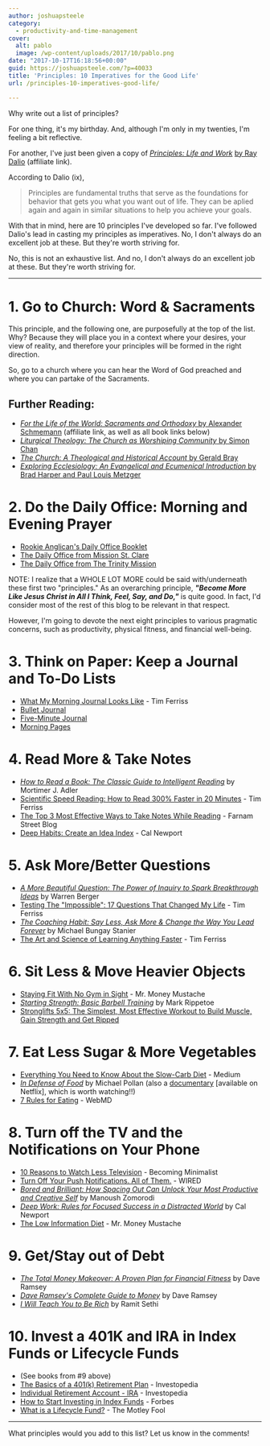 ```yaml
---
author: joshuapsteele
category:
  - productivity-and-time-management
cover:
  alt: pablo
  image: /wp-content/uploads/2017/10/pablo.png
date: "2017-10-17T16:18:56+00:00"
guid: https://joshuapsteele.com/?p=40033
title: 'Principles: 10 Imperatives for the Good Life'
url: /principles-10-imperatives-good-life/

---
```

Why write out a list of principles?

For one thing, it's my birthday. And, although I'm only in my twenties, I'm feeling a bit reflective.

For another, I've just been given a copy of _[Principles: Life and Work](http://amzn.to/2yQpytf)_ [by Ray Dalio](http://amzn.to/2yQpytf) (affiliate link).

According to Dalio (ix),

> Principles are fundamental truths that serve as the foundations for behavior that gets you what you want out of life. They can be aplied again and again in similar situations to help you achieve your goals.

With that in mind, here are 10 principles I've developed so far. I've followed Dalio's lead in casting my principles as imperatives. No, I don't always do an excellent job at these. But they're worth striving for.

No, this is not an exhaustive list. And no, I don't always do an excellent job at these. But they're worth striving for.

* * *

# 1\. Go to Church: Word & Sacraments

This principle, and the following one, are purposefully at the top of the list. Why? Because they will place you in a context where your desires, your view of reality, and therefore your principles will be formed in the right direction.

So, go to a church where you can hear the Word of God preached and where you can partake of the Sacraments.

## Further Reading:

- [_For the Life of the World: Sacraments and Orthodoxy_ by Alexander Schmemann](http://amzn.to/2kWJkgq) (affiliate link, as well as all book links below)
- [_Liturgical Theology: The Church as Worshiping Community_ by Simon Chan](http://amzn.to/2yuxbo2)
- [_The Church: A Theological and Historical Account_ by Gerald Bray](http://amzn.to/2x2UQbM)
- [_Exploring Ecclesiology: An Evangelical and Ecumenical Introduction_ by Brad Harper and Paul Louis Metzger](http://amzn.to/2yuJeSj)

# 2\. Do the Daily Office: Morning and Evening Prayer

- [Rookie Anglican's Daily Office Booklet](http://anglicanpastor.com/dailyofficebooklet/)
- [The Daily Office from Mission St. Clare](http://www.missionstclare.com/english/)
- [The Daily Office from The Trinity Mission](http://thetrinitymission.org/)

NOTE: I realize that a WHOLE LOT MORE could be said with/underneath these first two "principles." As an overarching principle, _**"Become More Like Jesus Christ in All I Think, Feel, Say, and Do,"**_ is quite good. In fact, I'd consider most of the rest of this blog to be relevant in that respect.

However, I'm going to devote the next eight principles to various pragmatic concerns, such as productivity, physical fitness, and financial well-being.

# 3\. Think on Paper: Keep a Journal and To-Do Lists

- [What My Morning Journal Looks Like](https://tim.blog/2015/01/15/morning-pages/) \- Tim Ferriss
- [Bullet Journal](http://bulletjournal.com/)
- [Five-Minute Journal](https://www.intelligentchange.com/products/the-five-minute-journal)
- [Morning Pages](http://juliacameronlive.com/basic-tools/morning-pages/)

# 4\. Read More & Take Notes

- [_How to Read a Book: The Classic Guide to Intelligent Reading_](http://amzn.to/2yuCZ0M) by Mortimer J. Adler
- [Scientific Speed Reading: How to Read 300% Faster in 20 Minutes](https://tim.blog/2009/07/30/speed-reading-and-accelerated-learning/) \- Tim Ferriss
- [The Top 3 Most Effective Ways to Take Notes While Reading](https://www.farnamstreetblog.com/2013/11/taking-notes-while-reading/) \- Farnam Street Blog
- [Deep Habits: Create an Idea Index](http://calnewport.com/blog/2014/10/23/deep-habits-create-an-idea-index/) \- Cal Newport

# 5\. Ask More/Better Questions

- [_A More Beautiful Question: The Power of Inquiry to Spark Breakthrough Ideas_](http://amzn.to/2yPWaDy) by Warren Berger
- [Testing The "Impossible": 17 Questions That Changed My Life](https://tim.blog/2016/12/07/testing-the-impossible-17-questions-that-changed-my-life/) \- Tim Ferriss
- _[The Coaching Habit: Say Less, Ask More & Change the Way You Lead Forever](http://amzn.to/2zvFSwv)_ by Michael Bungay Stanier
- [The Art and Science of Learning Anything Faster](https://tim.blog/2016/10/06/the-art-and-science-of-learning-anything-faster/) \- Tim Ferriss

# 6\. Sit Less & Move Heavier Objects

- [Staying Fit With No Gym in Sight](http://www.mrmoneymustache.com/2016/12/13/staying-fit-with-no-gym-in-sight/) \- Mr. Money Mustache
- [_Starting Strength: Basic Barbell Training_](http://amzn.to/2zvvwg8) by Mark Rippetoe
- [Stronglifts 5x5: The Simplest, Most Effective Workout to Build Muscle, Gain Strength and Get Ripped](http://amzn.to/2zvvwg8)

# 7\. Eat Less Sugar & More Vegetables

- [Everything You Need to Know About the Slow-Carb Diet](https://medium.com/@erinfrey/everything-you-need-to-know-about-the-slow-carb-diet-a67062761d92) \- Medium
- _[In Defense of Food](https://www.amazon.com/Defense-Food-Michael-Pollan/dp/1594133328)_ by Michael Pollan (also a [documentary](https://www.netflix.com/title/80097071) \[available on Netflix\], which is worth watching!!)
- [7 Rules for Eating](https://www.webmd.com/food-recipes/news/20090323/7-rules-for-eating#1) \- WebMD

# 8\. Turn off the TV and the Notifications on Your Phone

- [10 Reasons to Watch Less Television](https://www.becomingminimalist.com/ten-reasons-to-watch-less-television/) \- Becoming Minimalist
- [Turn Off Your Push Notifications. All of Them.](https://www.wired.com/story/turn-off-your-push-notifications/) \- WIRED
- _[Bored and Brilliant: How Spacing Out Can Unlock Your Most Productive and Creative Self](http://amzn.to/2yukPvS)_ by Manoush Zomorodi
- _[Deep Work: Rules for Focused Success in a Distracted World](http://amzn.to/2xNkN3u)_ by Cal Newport
- [The Low Information Diet](http://www.mrmoneymustache.com/2013/10/01/the-low-information-diet/) \- Mr. Money Mustache

# 9\. Get/Stay out of Debt

- _[The Total Money Makeover: A Proven Plan for Financial Fitness](http://amzn.to/2yuPmtG)_ by Dave Ramsey
- _[Dave Ramsey's Complete Guide to Money](http://amzn.to/2zg4DvR)_ by Dave Ramsey
- _[I Will Teach You to Be Rich](http://amzn.to/2zg5FYL)_ by Ramit Sethi

# 10\. Invest a 401K and IRA in Index Funds or Lifecycle Funds

- (See books from #9 above)
- [The Basics of a 401(k) Retirement Plan](http://www.investopedia.com/articles/retirement/08/401k-info.asp) \- Investopedia
- [Individual Retirement Account - IRA](http://www.investopedia.com/terms/i/ira.asp?adtest=rira-layout-bttn-bsln) \- Investopedia
- [How to Start Investing in Index Funds](https://www.forbes.com/sites/nextavenue/2016/09/28/how-to-start-investing-in-index-funds/#459949875400) \- Forbes
- [What is a Lifecycle Fund?](https://www.fool.com/knowledge-center/what-is-a-lifecycle-fund.aspx) \- The Motley Fool

* * *

What principles would you add to this list? Let us know in the comments!
